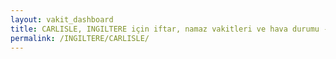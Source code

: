```yaml
---
layout: vakit_dashboard
title: CARLISLE, INGILTERE için iftar, namaz vakitleri ve hava durumu - ilçe/eyalet seç
permalink: /INGILTERE/CARLISLE/
---
```


<script type="text/javascript">
  var GLOBAL_COUNTRY = 'INGILTERE';
  var GLOBAL_CITY = 'CARLISLE';
  var GLOBAL_STATE = '';
  var lat = 72;
  var lon = 21;
</script>
